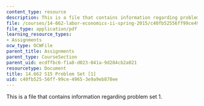 ```yaml
---
content_type: resource
description: This is a file that contains information regarding problem set 1.
file: /courses/14-662-labor-economics-ii-spring-2015/c40fb52556ff99ce49653e9a9eb878ee_MIT14_662S15_pset1.pdf
file_type: application/pdf
learning_resource_types:
- Assignments
ocw_type: OCWFile
parent_title: Assignments
parent_type: CourseSection
parent_uid: ecdffbc6-f1a8-d023-041a-9d284cb2a021
resourcetype: Document
title: 14.662 S15 Problem Set [1]
uid: c40fb525-56ff-99ce-4965-3e9a9eb878ee
---
```

This is a file that contains information regarding problem set 1.

